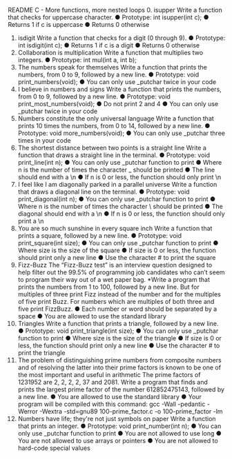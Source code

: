 README
C - More functions, more nested loops
0. isupper
Write a function that checks for uppercase character.
●	Prototype: int isupper(int c);
●	Returns 1 if c is uppercase
●	Returns 0 otherwise
1. isdigit
Write a function that checks for a digit (0 through 9).
●	Prototype: int isdigit(int c);
●	Returns 1 if c is a digit
●	Returns 0 otherwise
2. Collaboration is multiplication
Write a function that multiplies two integers.
●	Prototype: int mul(int a, int b);
3. The numbers speak for themselves
Write a function that prints the numbers, from 0 to 9, followed by a new line.
●	Prototype: void print_numbers(void);
●	You can only use _putchar twice in your code
4. I believe in numbers and signs
Write a function that prints the numbers, from 0 to 9, followed by a new line.
●	Prototype: void print_most_numbers(void);
●	Do not print 2 and 4
●	You can only use _putchar twice in your code
5. Numbers constitute the only universal language
Write a function that prints 10 times the numbers, from 0 to 14, followed by a new line.
●	Prototype: void more_numbers(void);
●	You can only use _putchar three times in your code
6. The shortest distance between two points is a straight line
Write a function that draws a straight line in the terminal.
●	Prototype: void print_line(int n);
●	You can only use _putchar function to print
●	Where n is the number of times the character _ should be printed
●	The line should end with a \n
●	If n is 0 or less, the function should only print \n
7. I feel like I am diagonally parked in a parallel universe
Write a function that draws a diagonal line on the terminal.
●	Prototype: void print_diagonal(int n);
●	You can only use _putchar function to print
●	Where n is the number of times the character \ should be printed
●	The diagonal should end with a \n
●	If n is 0 or less, the function should only print a \n
8. You are so much sunshine in every square inch
Write a function that prints a square, followed by a new line.
●	Prototype: void print_square(int size);
●	You can only use _putchar function to print
●	Where size is the size of the square
●	If size is 0 or less, the function should print only a new line
●	Use the character # to print the square
9. Fizz-Buzz
The “Fizz-Buzz test” is an interview question designed to help filter out the 99.5% of programming job candidates who can’t seem to program their way out of a wet paper bag.
*Write a program that prints the numbers from 1 to 100, followed by a new line. But for multiples of three print Fizz instead of the number and for the multiples of five print Buzz. For numbers which are multiples of both three and five print FizzBuzz.
●	Each number or word should be separated by a space
●	You are allowed to use the standard library
10. Triangles
Write a function that prints a triangle, followed by a new line.
●	Prototype: void print_triangle(int size);
●	You can only use _putchar function to print
●	Where size is the size of the triangle
●	If size is 0 or less, the function should print only a new line
●	Use the character # to print the triangle
11. The problem of distinguishing prime numbers from composite numbers and of resolving the latter into their prime factors is known to be one of the most important and useful in arithmetic
The prime factors of 1231952 are 2, 2, 2, 2, 37 and 2081.
Write a program that finds and prints the largest prime factor of the number 612852475143, followed by a new line.
●	You are allowed to use the standard library
●	Your program will be compiled with this command: gcc -Wall -pedantic -Werror -Wextra -std=gnu89 100-prime_factor.c -o 100-prime_factor -lm
12. Numbers have life; they're not just symbols on paper
Write a function that prints an integer.
●	Prototype: void print_number(int n);
●	You can only use _putchar function to print
●	You are not allowed to use long
●	You are not allowed to use arrays or pointers
●	You are not allowed to hard-code special values


